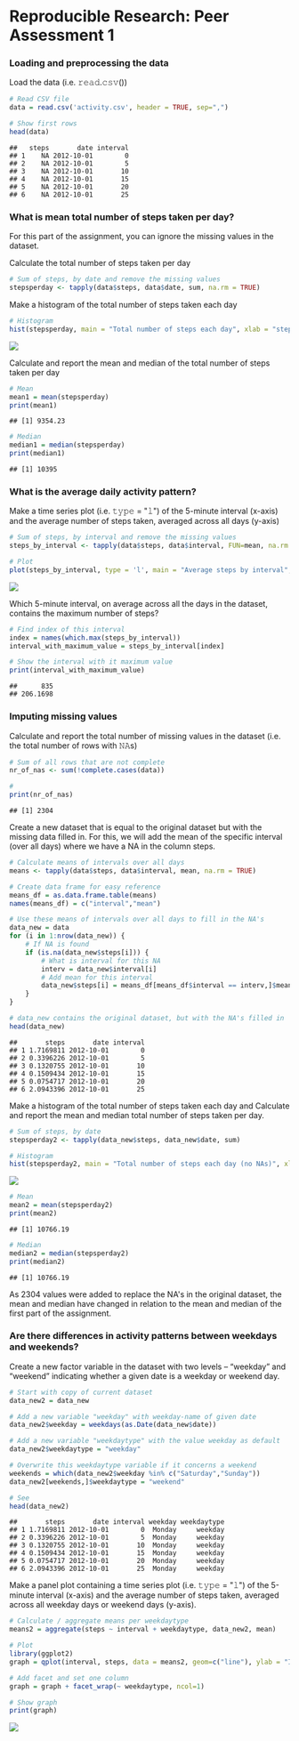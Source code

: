 # Reproducible Research: Peer Assessment 1


### Loading and preprocessing the data
Load the data (i.e. 𝚛𝚎𝚊𝚍.𝚌𝚜𝚟())

```r
# Read CSV file
data = read.csv('activity.csv', header = TRUE, sep=",")

# Show first rows
head(data)
```

```
##   steps       date interval
## 1    NA 2012-10-01        0
## 2    NA 2012-10-01        5
## 3    NA 2012-10-01       10
## 4    NA 2012-10-01       15
## 5    NA 2012-10-01       20
## 6    NA 2012-10-01       25
```

### What is mean total number of steps taken per day?
For this part of the assignment, you can ignore the missing values in the dataset.

Calculate the total number of steps taken per day

```r
# Sum of steps, by date and remove the missing values
stepsperday <- tapply(data$steps, data$date, sum, na.rm = TRUE)
```

Make a histogram of the total number of steps taken each day

```r
# Histogram
hist(stepsperday, main = "Total number of steps each day", xlab = "steps")
```

![](PA1_template_files/figure-html/unnamed-chunk-3-1.png)

Calculate and report the mean and median of the total number of steps taken per day

```r
# Mean
mean1 = mean(stepsperday)
print(mean1)
```

```
## [1] 9354.23
```

```r
# Median
median1 = median(stepsperday)
print(median1)
```

```
## [1] 10395
```


### What is the average daily activity pattern?
Make a time series plot (i.e. 𝚝𝚢𝚙𝚎 = "𝚕") of the 5-minute interval (x-axis) and the average number of steps taken, averaged across all days (y-axis)

```r
# Sum of steps, by interval and remove the missing values
steps_by_interval <- tapply(data$steps, data$interval, FUN=mean, na.rm = TRUE)

# Plot
plot(steps_by_interval, type = 'l', main = "Average steps by interval", xlab = "interval (time)", ylab = "steps")
```

![](PA1_template_files/figure-html/unnamed-chunk-5-1.png)


Which 5-minute interval, on average across all the days in the dataset, contains the maximum number of steps?

```r
# Find index of this interval
index = names(which.max(steps_by_interval))
interval_with_maximum_value = steps_by_interval[index]

# Show the interval with it maximum value
print(interval_with_maximum_value)
```

```
##      835 
## 206.1698
```


### Imputing missing values
Calculate and report the total number of missing values in the dataset (i.e. the total number of rows with 𝙽𝙰s)

```r
# Sum of all rows that are not complete
nr_of_nas <- sum(!complete.cases(data))

#
print(nr_of_nas)
```

```
## [1] 2304
```


Create a new dataset that is equal to the original dataset but with the missing data filled in.
For this, we will add the mean of the specific interval (over all days) where we have a NA in the column steps.

```r
# Calculate means of intervals over all days
means <- tapply(data$steps, data$interval, mean, na.rm = TRUE)

# Create data frame for easy reference
means_df = as.data.frame.table(means)
names(means_df) = c("interval","mean")

# Use these means of intervals over all days to fill in the NA's
data_new = data
for (i in 1:nrow(data_new)) {
    # If NA is found
    if (is.na(data_new$steps[i])) {
        # What is interval for this NA
        interv = data_new$interval[i]
        # Add mean for this interval
        data_new$steps[i] = means_df[means_df$interval == interv,]$mean
    }
}

# data_new contains the original dataset, but with the NA's filled in
head(data_new)
```

```
##       steps       date interval
## 1 1.7169811 2012-10-01        0
## 2 0.3396226 2012-10-01        5
## 3 0.1320755 2012-10-01       10
## 4 0.1509434 2012-10-01       15
## 5 0.0754717 2012-10-01       20
## 6 2.0943396 2012-10-01       25
```


Make a histogram of the total number of steps taken each day and Calculate and report the mean and median total number of steps taken per day. 

```r
# Sum of steps, by date
stepsperday2 <- tapply(data_new$steps, data_new$date, sum)

# Histogram
hist(stepsperday2, main = "Total number of steps each day (no NAs)", xlab = "steps")
```

![](PA1_template_files/figure-html/unnamed-chunk-9-1.png)

```r
# Mean
mean2 = mean(stepsperday2)
print(mean2)
```

```
## [1] 10766.19
```

```r
# Median
median2 = median(stepsperday2)
print(median2)
```

```
## [1] 10766.19
```
As 2304 values were added to replace the NA's in the original dataset, the mean and median have changed in relation to the mean and median of the first part of the assignment.


### Are there differences in activity patterns between weekdays and weekends?
Create a new factor variable in the dataset with two levels – “weekday” and “weekend” indicating whether a given date is a weekday or weekend day.

```r
# Start with copy of current dataset
data_new2 = data_new

# Add a new variable "weekday" with weekday-name of given date
data_new2$weekday = weekdays(as.Date(data_new$date))

# Add a new variable "weekdaytype" with the value weekday as default
data_new2$weekdaytype = "weekday"

# Overwrite this weekdaytype variable if it concerns a weekend
weekends = which(data_new2$weekday %in% c("Saturday","Sunday"))
data_new2[weekends,]$weekdaytype = "weekend"

# See
head(data_new2)
```

```
##       steps       date interval weekday weekdaytype
## 1 1.7169811 2012-10-01        0  Monday     weekday
## 2 0.3396226 2012-10-01        5  Monday     weekday
## 3 0.1320755 2012-10-01       10  Monday     weekday
## 4 0.1509434 2012-10-01       15  Monday     weekday
## 5 0.0754717 2012-10-01       20  Monday     weekday
## 6 2.0943396 2012-10-01       25  Monday     weekday
```

Make a panel plot containing a time series plot (i.e. 𝚝𝚢𝚙𝚎 = "𝚕") of the 5-minute interval (x-axis) and the average number of steps taken, averaged across all weekday days or weekend days (y-axis). 

```r
# Calculate / aggregate means per weekdaytype
means2 = aggregate(steps ~ interval + weekdaytype, data_new2, mean)

# Plot
library(ggplot2)
graph = qplot(interval, steps, data = means2, geom=c("line"), ylab = "Interval", xlab = "Number of Steps")

# Add facet and set one column
graph = graph + facet_wrap(~ weekdaytype, ncol=1)

# Show graph
print(graph)
```

![](PA1_template_files/figure-html/unnamed-chunk-11-1.png)

